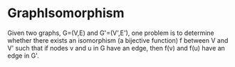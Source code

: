 GraphIsomorphism
================

Given two graphs, G=(V,E) and G'=(V',E'), one problem is to determine whether there exists an isomorphism (a bijective
function) f between V and V' such that if nodes v and u in G have an edge, then f(v) and f(u) have an edge in G'.
